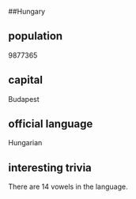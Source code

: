 ##Hungary
## population
9877365

## capital
Budapest
 
## official language
Hungarian

## interesting trivia
There are 14 vowels in the language.


